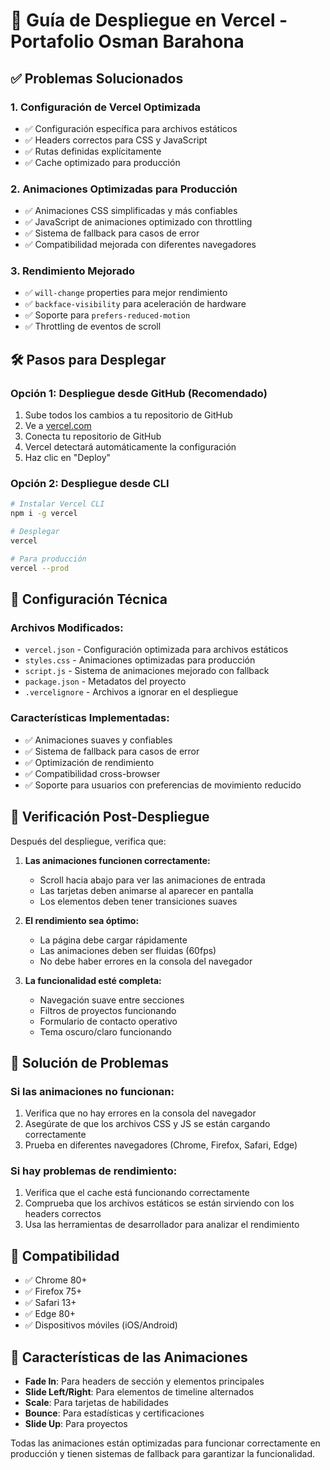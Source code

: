 # 🚀 Guía de Despliegue en Vercel - Portafolio Osman Barahona

## ✅ Problemas Solucionados

### 1. **Configuración de Vercel Optimizada**
- ✅ Configuración específica para archivos estáticos
- ✅ Headers correctos para CSS y JavaScript
- ✅ Rutas definidas explícitamente
- ✅ Cache optimizado para producción

### 2. **Animaciones Optimizadas para Producción**
- ✅ Animaciones CSS simplificadas y más confiables
- ✅ JavaScript de animaciones optimizado con throttling
- ✅ Sistema de fallback para casos de error
- ✅ Compatibilidad mejorada con diferentes navegadores

### 3. **Rendimiento Mejorado**
- ✅ `will-change` properties para mejor rendimiento
- ✅ `backface-visibility` para aceleración de hardware
- ✅ Soporte para `prefers-reduced-motion`
- ✅ Throttling de eventos de scroll

## 🛠️ Pasos para Desplegar

### Opción 1: Despliegue desde GitHub (Recomendado)
1. Sube todos los cambios a tu repositorio de GitHub
2. Ve a [vercel.com](https://vercel.com)
3. Conecta tu repositorio de GitHub
4. Vercel detectará automáticamente la configuración
5. Haz clic en "Deploy"

### Opción 2: Despliegue desde CLI
```bash
# Instalar Vercel CLI
npm i -g vercel

# Desplegar
vercel

# Para producción
vercel --prod
```

## 🔧 Configuración Técnica

### Archivos Modificados:
- `vercel.json` - Configuración optimizada para archivos estáticos
- `styles.css` - Animaciones optimizadas para producción
- `script.js` - Sistema de animaciones mejorado con fallback
- `package.json` - Metadatos del proyecto
- `.vercelignore` - Archivos a ignorar en el despliegue

### Características Implementadas:
- ✅ Animaciones suaves y confiables
- ✅ Sistema de fallback para casos de error
- ✅ Optimización de rendimiento
- ✅ Compatibilidad cross-browser
- ✅ Soporte para usuarios con preferencias de movimiento reducido

## 🎯 Verificación Post-Despliegue

Después del despliegue, verifica que:

1. **Las animaciones funcionen correctamente:**
   - Scroll hacia abajo para ver las animaciones de entrada
   - Las tarjetas deben animarse al aparecer en pantalla
   - Los elementos deben tener transiciones suaves

2. **El rendimiento sea óptimo:**
   - La página debe cargar rápidamente
   - Las animaciones deben ser fluidas (60fps)
   - No debe haber errores en la consola del navegador

3. **La funcionalidad esté completa:**
   - Navegación suave entre secciones
   - Filtros de proyectos funcionando
   - Formulario de contacto operativo
   - Tema oscuro/claro funcionando

## 🐛 Solución de Problemas

### Si las animaciones no funcionan:
1. Verifica que no hay errores en la consola del navegador
2. Asegúrate de que los archivos CSS y JS se están cargando correctamente
3. Prueba en diferentes navegadores (Chrome, Firefox, Safari, Edge)

### Si hay problemas de rendimiento:
1. Verifica que el cache está funcionando correctamente
2. Comprueba que los archivos estáticos se están sirviendo con los headers correctos
3. Usa las herramientas de desarrollador para analizar el rendimiento

## 📱 Compatibilidad

- ✅ Chrome 80+
- ✅ Firefox 75+
- ✅ Safari 13+
- ✅ Edge 80+
- ✅ Dispositivos móviles (iOS/Android)

## 🎨 Características de las Animaciones

- **Fade In**: Para headers de sección y elementos principales
- **Slide Left/Right**: Para elementos de timeline alternados
- **Scale**: Para tarjetas de habilidades
- **Bounce**: Para estadísticas y certificaciones
- **Slide Up**: Para proyectos

Todas las animaciones están optimizadas para funcionar correctamente en producción y tienen sistemas de fallback para garantizar la funcionalidad.
